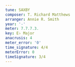 ```yaml
---
tune: SAXBY
composer: T. Richard Matthews
arranger: Annie R. Smith
year: '-'
meter: 7.7.7.3.
key: E♭ Major
anacrusis: 4
meter_error: '0'
time_signature: 4/4
meterError: 0
timeSignature: 3/4
---
```

